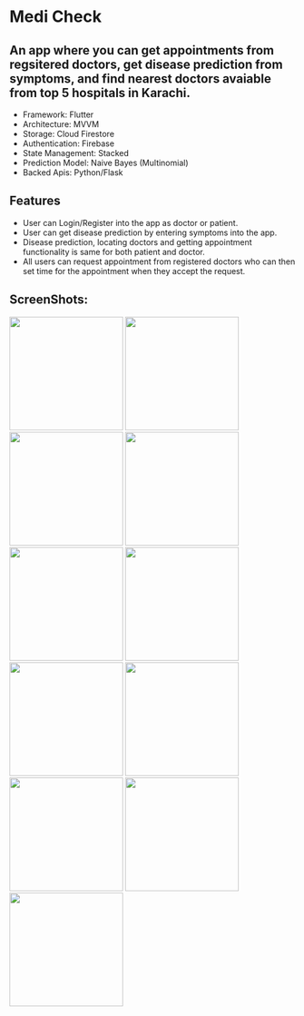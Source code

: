 # Medi Check
## An app where you can get appointments from regsitered doctors, get disease prediction from symptoms, and find nearest doctors avaiable from top 5 hospitals in Karachi.

- Framework: Flutter
- Architecture: MVVM
- Storage: Cloud Firestore
- Authentication: Firebase
- State Management: Stacked
- Prediction Model: Naive Bayes (Multinomial)
- Backed Apis: Python/Flask

## Features

- User can Login/Register into the app as doctor or patient.
- User can get disease prediction by entering symptoms into the app.
- Disease prediction, locating doctors and getting appointment functionality is same for both patient and doctor.
- All users can request appointment from registered doctors who can then set time for the appointment when they accept the request.

## ScreenShots:
<img src="https://user-images.githubusercontent.com/95017090/170888672-9974f3c6-e0d3-402b-ba13-73f617b80953.png" width="200">   <img src="https://user-images.githubusercontent.com/95017090/170888718-3184cb34-f47e-4096-8596-5c0f64a8c5c5.png" width="200">   <img src="https://user-images.githubusercontent.com/95017090/170888741-8c91f89d-46a2-4247-a2c6-00e8cb4e2872.png" width="200">   <img src="https://user-images.githubusercontent.com/95017090/170888756-0a566185-9390-4095-8b8a-82e045c3aa76.png" width="200">   <img src="https://user-images.githubusercontent.com/95017090/170888798-12e7627b-7faa-4013-9c2e-54f46817994a.png" width="200">   <img src="https://user-images.githubusercontent.com/95017090/170888828-bd924fa4-6dcc-490e-8219-f7c9fd4726e9.png" width="200">   <img src="https://user-images.githubusercontent.com/95017090/170888841-6396029d-460e-43ed-a76f-4b31975bb2fb.png" width="200">   <img src="https://user-images.githubusercontent.com/95017090/170888853-b1c7bd31-ad6a-43e8-968a-61ebad1d6bf0.png" width="200">   <img src="https://user-images.githubusercontent.com/95017090/170888877-e061cf25-da3b-42ac-9098-eb366f838459.png" width="200">   <img src="https://user-images.githubusercontent.com/95017090/170888889-2023a549-986e-4ba1-a856-ecc8ea0f1b22.png" width="200">   <img src="https://user-images.githubusercontent.com/95017090/170888907-0f0e1198-0a3d-40d7-98f4-99a3b68afa55.png" width="200">   
#





